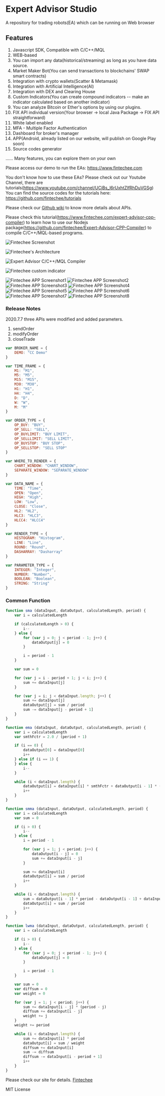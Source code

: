 # Expert Advisor Studio
A repository for trading robots(EA) which can be running on Web browser

## Features
1. Javascript SDK, Compatible with C/C++/MQL
2. WEB-based
3. You can import any data(historical/streaming) as long as you have data source.
4. Market Maker Bot(You can send transactions to blockchains' SWAP smart contracts)
5. Integration with crypto wallets(Scatter & Metamask)
6. Integration with Artificial Intelligence(AI)
7. Integration with DEX and Clearing House
8. Custom Indicators(You can create compound indicators -- make an indicator calculated based on another indicator)
9. You can analyze Bitcoin or Ether's options by using our plugins.
10. FIX API individual version(Your browser -> local Java Package -> FIX API straightforward)
11. White label enabled
12. MFA - Multiple Factor Authentication
13. Dashboard for broker's manager
14. APP(Android, already listed on our website, will publish on Google Play soon)
15. Source codes generator

...... Many features, you can explore them on your own

Please access our demo to run the EAs:
https://www.fintechee.com

You don't know how to use these EAs?
Please check out our Youtube Channel, there are tutorials(https://www.youtube.com/channel/UCjBs_l6rUxhtZlfRhDuVGSg)
You can find the source codes for the tutorials here: https://github.com/fintechee/tutorials

Please check our [Github wiki](https://github.com/fintechee/Expert-Advisor-Studio/wiki) to know more details about APIs.

Please check this tutorial(https://www.fintechee.com/expert-advisor-cpp-compiler) to learn how to use our Nodejs package(https://github.com/fintechee/Expert-Advisor-CPP-Compiler) to compile C/C++/MQL-based programs.

![Fintechee Screenshot](https://www.fintechee.com/vpimages/services/newscreenshot1.png)

![Fintechee's Architecture](https://raw.githubusercontent.com/fintechee/Expert-Advisor-Studio/master/architecture.png)

![Expert Advisor C/C++/MQL Compiler](https://raw.githubusercontent.com/fintechee/Expert-Advisor-Studio/master/cppcompiler.png)

![Fintechee custom indicator](https://raw.githubusercontent.com/fintechee/Expert-Advisor-Studio/master/analyzestructure.png)

![Fintechee APP Screenshot1](https://raw.githubusercontent.com/fintechee/Expert-Advisor-Studio/master/mobile1.png)
![Fintechee APP Screenshot2](https://raw.githubusercontent.com/fintechee/Expert-Advisor-Studio/master/mobile2.png)
![Fintechee APP Screenshot3](https://raw.githubusercontent.com/fintechee/Expert-Advisor-Studio/master/mobile3.png)
![Fintechee APP Screenshot4](https://raw.githubusercontent.com/fintechee/Expert-Advisor-Studio/master/mobile4.png)
![Fintechee APP Screenshot5](https://raw.githubusercontent.com/fintechee/Expert-Advisor-Studio/master/mobile5.png)
![Fintechee APP Screenshot6](https://raw.githubusercontent.com/fintechee/Expert-Advisor-Studio/master/mobile6.png)
![Fintechee APP Screenshot7](https://raw.githubusercontent.com/fintechee/Expert-Advisor-Studio/master/mobile7.png)
![Fintechee APP Screenshot8](https://raw.githubusercontent.com/fintechee/Expert-Advisor-Studio/master/mobile8.png)

### Release Notes
2020.7.7 three APIs were modified and added parameters.
1. sendOrder
2. modifyOrder
3. closeTrade

```javascript
var BROKER_NAME = {
	DEMO: "CC Demo"
}

var TIME_FRAME = {
	M1: "M1",
	M5: "M5",
	M15: "M15",
	M30: "M30",
	H1: "H1",
	H4: "H4",
	D: "D",
	W: "W",
	M: "M"
}

var ORDER_TYPE = {
	OP_BUY: "BUY",
	OP_SELL: "SELL",
	OP_BUYLIMIT: "BUY LIMIT",
	OP_SELLLIMIT: "SELL LIMIT",
	OP_BUYSTOP: "BUY STOP",
	OP_SELLSTOP: "SELL STOP"
}

var WHERE_TO_RENDER = {
	CHART_WINDOW: "CHART_WINDOW",
	SEPARATE_WINDOW: "SEPARATE_WINDOW"
}

var DATA_NAME = {
	TIME: "Time",
	OPEN: "Open",
	HIGH: "High",
	LOW: "Low",
	CLOSE: "Close",
	HL2: "HL2",
	HLC3: "HLC3",
	HLCC4: "HLCC4"
}

var RENDER_TYPE = {
	HISTOGRAM: "Histogram",
	LINE: "Line",
	ROUND: "Round",
	DASHARRAY: "Dasharray"
}

var PARAMETER_TYPE = {
	INTEGER: "Integer",
	NUMBER: "Number",
	BOOLEAN: "Boolean",
	STRING: "String"
}
```
### Common Function

```javascript
function sma (dataInput, dataOutput, calculatedLength, period) {
	var i = calculatedLength

	if (calculatedLength > 0) {
		i--
	} else {
		for (var j = 0; j < period - 1; j++) {
			dataOutput[j] = 0
		}

		i = period - 1
	}

	var sum = 0

	for (var j = i - period + 1; j < i; j++) {
		sum += dataInput[j]
	}

	for (var j = i; j < dataInput.length; j++) {
		sum += dataInput[j]
		dataOutput[j] = sum / period
		sum -= dataInput[j - period + 1]
	}
}

function ema (dataInput, dataOutput, calculatedLength, period) {
	var i = calculatedLength
	var smthFctr = 2.0 / (period + 1)

	if (i == 0) {
		dataOutput[0] = dataInput[0]
		i++
	} else if (i == 1) {
	} else {
		i--
	}

	while (i < dataInput.length) {
		dataOutput[i] = dataInput[i] * smthFctr + dataOutput[i - 1] * (1 - smthFctr)
		i++
	}
}

function smma (dataInput, dataOutput, calculatedLength, period) {
	var i = calculatedLength
	var sum = 0

	if (i > 0) {
		i--
	} else {
		i = period - 1

		for (var j = 1; j < period; j++) {
			dataOutput[i - j] = 0
			sum += dataInput[i - j]
		}

		sum += dataInput[i]
		dataOutput[i] = sum / period
		i++
	}

	while (i < dataInput.length) {
		sum = dataOutput[i - 1] * period - dataOutput[i - 1] + dataInput[i]
		dataOutput[i] = sum / period
		i++
	}
}

function lwma (dataInput, dataOutput, calculatedLength, period) {
	var i = calculatedLength

	if (i > 0) {
		i--
	} else {
		for (var j = 0; j < period - 1; j++) {
			dataOutput[j] = 0
		}

		i = period - 1
	}

	var sum = 0
	var diffsum = 0
	var weight = 0

	for (var j = 1; j < period; j++) {
		sum += dataInput[i - j] * (period - j)
		diffsum += dataInput[i - j]
		weight += j
	}
	weight += period

	while (i < dataInput.length) {
		sum += dataInput[i] * period
		dataOutput[i] = sum / weight
		diffsum += dataInput[i]
		sum -= diffsum
		diffsum -= dataInput[i - period + 1]
		i++
	}
}
```

Please check our site for details. [Fintechee](https://www.fintechee.com/sdk-trading/)

MIT License
